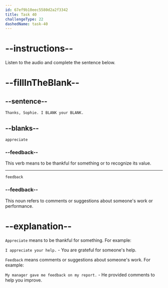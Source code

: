 ```yaml
---
id: 67ef9b10eec5580d2a2f3342
title: Task 40
challengeType: 22
dashedName: task-40
---
```


<!-- (audio) Mark: Thanks, Sophie. I appreciate your feedback. -->

# --instructions--

Listen to the audio and complete the sentence below.

# --fillInTheBlank--

## --sentence--

`Thanks, Sophie. I BLANK your BLANK.`

## --blanks--

`appreciate`

### --feedback--

This verb means to be thankful for something or to recognize its value.

---

`feedback`

### --feedback--

This noun refers to comments or suggestions about someone's work or performance.

# --explanation--

`Appreciate` means to be thankful for something. For example:

`I appreciate your help.` - You are grateful for someone's help.

`Feedback` means comments or suggestions about someone's work. For example:

`My manager gave me feedback on my report.` - He provided comments to help you improve.  
